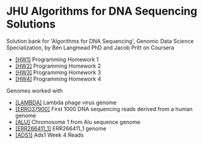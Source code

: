 # JHU Algorithms for DNA Sequencing Solutions

Solution bank for 'Algorithms for DNA Sequencing', Genomic Data Science Specialization, by Ben Langmead PhD and Jacob Pritt on Coursera

* [[HW1]](https://github.com/bakuncwa/algo4dnaseq_jhu/blob/main/algo4dnaseq_w1/algo4dnaseq_hw1.py) Programming Homework 1
* [[HW2]](https://github.com/bakuncwa/algo4dnaseq_jhu/blob/main/algo4dnaseq_w2/algo4dnaseq_hw2.py) Programming Homework 2
* [[HW3]](https://github.com/bakuncwa/algo4dnaseq_jhu/blob/main/algo4dnaseq_w3/algo4dnaseq_hw3.py) Programming Homework 3
* [[HW4]](https://github.com/bakuncwa/algo4dnaseq_jhu/blob/main/algo4dnaseq_w4/algo4dnaseq_w4.py) Programming Homework 4

Genomes worked with

* [[LAMBDA]](https://github.com/bakuncwa/algo4dnaseq_jhu/blob/main/algo4dnaseq_w1/lambda_virus.fa) Lambda phage virus genome
* [[ERRO37900]](https://github.com/bakuncwa/algo4dnaseq_jhu/blob/main/algo4dnaseq_w1/ERR037900.first1000.fastq) First 1000 DNA sequencing reads derived from a human genome
* [[ALU]](https://github.com/bakuncwa/algo4dnaseq_jhu/blob/main/algo4dnaseq_w2/chr1.GRCh38.excerpt.fasta) Chromosome 1 from Alu sequence genome
* [[ERR266411_1]](https://github.com/bakuncwa/algo4dnaseq_jhu/blob/main/algo4dnaseq_w3/ERR266411_1.for_asm.fastq) ERR266411_1 genome
* [[ADS1]](https://github.com/bakuncwa/algo4dnaseq_jhu/blob/main/algo4dnaseq_w4/ads1_week4_reads.fq) Ads1 Week 4 Reads
